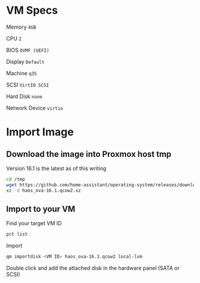 
# VM Specs
Memory `4GB`

CPU `2`

BIOS `OVMF (UEFI)`

Display `Default`

Machine `q35`

SCSI `VirtIO SCSI`

Hard Disk `none`

Network Device `virtio`

# Import Image
## Download the image into Proxmox host tmp
Version 16.1 is the latest as of this writing 
```bash
cd /tmp
wget https://github.com/home-assistant/operating-system/releases/download/16.1/haos_ova-16.1.qcow2.xz
xz -d haos_ova-16.1.qcow2.xz
```
## Import to your VM
Find your target VM ID
```bash
pct list
```
Import
```bash
qm importdisk <VM ID> haos_ova-16.1.qcow2 local-lvm
```
Double click and add the attached disk in the hardware panel (SATA or SCSI)
